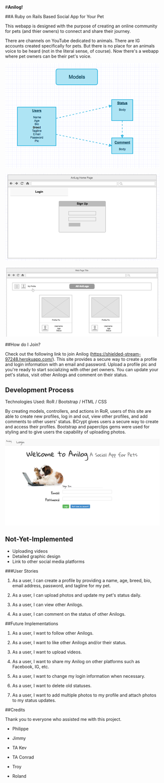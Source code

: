 #**Anilog!**

##A Ruby on Rails Based Social App for Your Pet

This webapp is designed with the purpose of creating an online community for pets (and thier owners) to connect and share their journey.

There are channels on YouTube dedicated to animals.  There are IG accounts created specifically for pets.  But there is no place for an animals voice to be heard (not in the literal sense, of course).  Now there's a webapp where pet owners can be their pet's voice.  

![ERD](readme_assets/images/AniLog_ERD.png)

![Home_page](readme_assets/images/AniLog_Home_Page_Screenshot.png)

![Index_page](readme_assets/images/AniLog_Index_Page_Screenshot.png)

##How do I Join?

Check out the following link to join Anilog (https://shielded-stream-97248.herokuapp.com/).  This site provides a secure way to create a profile and login information with an email and password.  Upload a profile pic and you're ready to start socializing with other pet owners.  You can update your pet's status,  visit other Anilogs and comment on their status.

## Development Process

Technologies Used: RoR / Bootstrap / HTML / CSS

By creating models, controllers, and actions in RoR, users of this site are able to create new profiles, log in and out, view other profiles, and add comments to other users' status.  BCrypt gives users a secure way to create and access their profiles.  Bootstrap and paperclips gems were used for styling and to give users the capability of uploading photos.  

![AniLog_App](readme_assets/images/AniLog_Screenshot_3.png)

## Not-Yet-Implemented

* Uploading videos
* Detailed graphic design
* Link to other social media platforms

###User Stories

1. As a user, I can create a profile by providing a name, age, breed, bio, email address, password, and tagline for my pet.

2. As a user, I can upload photos and update my pet's status daily.

3. As a user, I can view other Anilogs.

4. As a user, I can comment on the status of other Anilogs.

##Future Implementations

1. As a user, I want to follow other Anilogs.

2. As a user, I want to like other Anilogs and/or their status.

3. As a user, I want to upload videos.

4. As a user, I want to share my Anilog on other platforms such as Facebook, IG, etc.

5. As a user, I want to change my login information when necessary.

6.  As a user, I want to delete old statuses.

7. As a user, I want to add multiple photos to my profile and attach photos to my status updates.

##Credits

Thank you to everyone who assisted me with this project.

* Philippe

* Jimmy

* TA Kev

* TA Conrad

* Troy

* Roland
